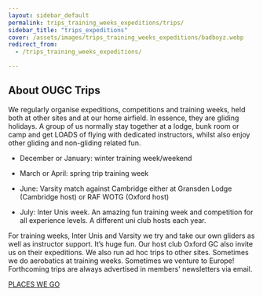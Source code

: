 ```yaml
---
layout: sidebar_default
permalink: trips_training_weeks_expeditions/trips/
sidebar_title: "trips_expeditions"
cover: /assets/images/trips_training_weeks_expeditions/badboyz.webp
redirect_from:
  - /trips_training_weeks_expeditions/

---
```


<title>Trips - OUGC</title>

<!-- <div class="page-layout">
<aside class="sidebar">
  <ul class="side-nav">
    <li><span class="section-label">Introduction Days</span></li>
    
  <li>
    <a href="/introduction_days/key_information/" class="{% if page.url == '/intro/key-info/' %}active-black{% endif %}">Key Information</a>
  </li>
    <li>
      <a href="/introduction_days/basic_airfield_safety/" class="{% if page.url == '/intro/safety/' %}active-black{% endif %}">Basic Airfield Safety</a>
    </li>
    <li>
      <a href="/introduction_days/what_to_expect/" class="{% if page.url == '/intro/more-info/' %}active-black{% endif %}">More Information and What to Expect</a>
    </li>
  </ul>
</aside>
</div> -->

## About OUGC Trips

We regularly organise expeditions, competitions and training weeks, held both at other sites and at our home airfield. In essence, they are gliding holidays. A group of us normally stay together at a lodge, bunk room or camp and get LOADS of flying with dedicated instructors, whilst also enjoy other gliding and non-gliding related fun. 

- December or January: winter training week/weekend 

- March or April: spring trip training week

- June: Varsity match against Cambridge either at Gransden Lodge (Cambridge host) or RAF WOTG (Oxford host)

- July: Inter Unis week. An amazing fun training week and competition for all experience levels. A different uni club hosts each year.

For training weeks, Inter Unis and Varsity we try and take our own gliders as well as instructor support. It’s huge fun. Our host club Oxford GC also invite us on their expeditions. We also run ad hoc trips to other sites. Sometimes we do aerobatics at training weeks. Sometimes we venture to Europe! Forthcoming trips are always advertised in members' newsletters via email. 

<div class="home-button-wrapper">
    <a href="/trips_training_weeks_expeditions/places/" class="big-button">PLACES WE GO</a>
</div>